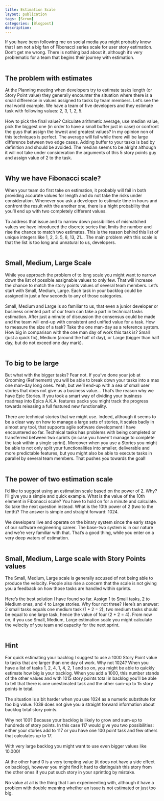 ```yaml
---
title: Estimation Scale
layout: publication
tags: [Scrum]
categories: [Blogpost]
description:
---
```


If you have been following me on social media you might probably know that I am not a big fan of Fibonacci series scale for user story estimation. Don’t get me wrong. There is nothing bad about it, although it’s very problematic for a team that begins their journey with estimation.<br />
<br />
<h2>The problem with estimates</h2>At the Planning meeting when developers try to estimate tasks length (or Story Point value) they generally encounter the situation where there is a small difference in values assigned to tasks by team members. Let’s see the real world example. We have a team of five developers and they estimate task with following values: 2, 3, 1, 2, 5.<br />
<br />
How to pick the final value? Calculate arithmetic average, use median value, pick the biggest one (in order to have a small buffer just in case) or confront the guys that assign the lowest and greatest values? In my opinion non of this techniques is perfect. The average will fail while there will be large difference between two edge cases. Adding buffer to your tasks is bad by definition and should be avoided. The median seems to be alright although it will not take under consideration the arguments of this 5 story points guy and assign value of 2 to the task.<br />
<br />
<h2>Why we have Fibonacci scale?</h2>When your team do first take on estimation, it probably will fail in both providing accurate values for length and do not take the risks under consideration. Whenever you ask a developer to estimate time in hours and confront the result with the another one, there is a hight probability that you’ll end up with two completely different values.<br />
<br />
To address that issue and to narrow down possibilities of mismatched values we have introduced the discrete series that limits the number and rise the chance to match two estimates. This is the reason behind this list of unique integers like 1, 2, 3, 5, 8, 13, 21… The main problem with this scale is that the list is too long and unnatural to us, developers.<br />
<br />
<h2>Small, Medium, Large Scale</h2>While you approach the problem of to long scale you might want to narrow down the list of possible assignable values to only few. That will increase the chance to match the story points values of several team members. Let’s start with Small, Medium, Large. Each task in your backlog could be assigned in just a few seconds to any of those categories.<br />
<br />
Small, Medium and Large is so familiar to us, that even a junior developer or business oriented part of our team can take a part in technical tasks estimation. After just a minute of discussion the consensus could be made and the team will end-up with consistent and unified value for a task. How to measure the size of a task? Take the one man-day as a reference system. How big in comparison with the one man day of work this task is? Small (just a quick fix), Medium (around the half of day), or Large (bigger than half day, but do not exceed one day mark).<br />
<br />
<h2>To big to be large</h2>But what with the bigger tasks? Fear not. If you’ve done your job at Grooming (Refinement) you will be able to break down your tasks into a max one man-day long ones. Yeah, but we’ll end-up with a sea of small user stories that does not give us a business value… That’s the reason why we have Epic Stories. If you took a smart way of dividing your business roadmap into Epics A.K.A. features packs you might track the progress towards releasing a full featured new functionality.<br />
<br />
There are technical stories that we might use. Indeed, although it seems to be a clear way on how to manage a large sets of stories, it scales badly in almost any tool, that supports agile software development I have encountered so far. Technical tasks has problems with being completed or transferred between two sprints (in case you haven't manage to complete the task within a single sprint). Moreover when you use a Stories you might be able to not only split your functionalities into smaller, deliverable and more predictable features, but you might also be able to execute tasks in parallel by several team members. That pushes you towards the goal!<br />
<br />
<h2>The power of two estimation scale</h2>I’d like to suggest using an estimation scale based on the power of 2. Why? I’ll give you a simple and quick example. What is the value of the 10th element in Fibonacci scale? You have to hold on for a minute and calculate. So take the next question instead. What is the 10th power of 2 (two to the tenth)? The answer is simple and straight forward: 1024.<br />
<br />
We developers live and operate on the binary system since the early stage of our software engineering career. The base-two system is in our nature and we’re very familiar with that. That’s a good thing, while you enter on a very deep waters of estimation.<br />
<br />
<h2>Small, Medium, Large scale with Story Points values</h2>The Small, Medium, Large scale is generally accused of not being able to produce the velocity. People also rise a concern that the scale is not giving you a feedback on how those tasks are handled within sprints.<br />
<br />
Here’s the best solution I have found so far. Assign 1 to Small tasks, 2 to Medium ones, and 4 to Large stories. Why four not three? Here’s an answer: 2 small tasks equals one medium task (1 * 2 = 2), two medium tasks should be equal to one large task, hence the value of four (2 * 2 = 4). From now on, if you use Small, Medium, Large estimation scale you might calculate the velocity of you team and capacity for the next sprint.<br />
<br />
<h2>Hint</h2>For quick estimating your backlog I suggest to use a 1000 Story Point value to tasks that are larger than one day of work. Why not 1024? When you have a list of tasks 1, 2, 4, 1, 4, 2, 1 and so on, you might be able to quickly estimate how big is your backlog. When you add a 1000, this number stands of the other values and with 1015 story points total in backlog you’ll be able to tell that there is one unestimated task and the other sum-up to 15 story points in total.<br />
<br />
The situation is a bit harder when you use 1024 as a numeric substitute for too big value. 1039 does not give you a straight forward information about backlog total story points.<br />
<br />
Why not 100? Because your backlog is likely to grow and sum-up to hundreds of story points. In this case 117 would give you two possibilities: either your stories add to 117 or you have one 100 point task and few others that calculates up to 17.<br />
<br />
With very large backlog you might want to use even bigger values like 10.000!<br />
<br />
At the other hand 0 is a very tempting value (it does not have a side effect on backlog), however you might find it hard to distinguish this story from the other ones if you put such story in your sprintlog by mistake.<br />
<br />
No value at all is the thing that I am experimenting with, although it have a problem with double meaning whether an issue is not estimated or just too big.
